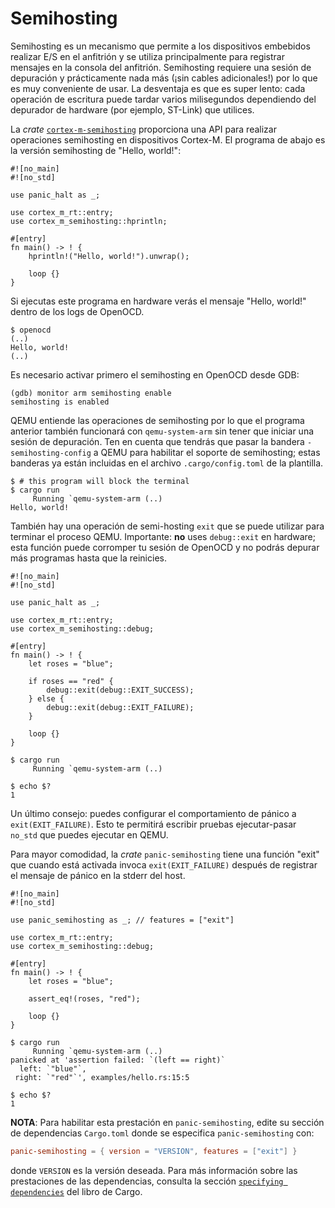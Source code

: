 # Semihosting

Semihosting es un mecanismo que permite a los dispositivos embebidos realizar E/S en el anfitrión y se utiliza principalmente para registrar mensajes en la consola del anfitrión. Semihosting requiere una sesión de depuración y prácticamente nada más (¡sin cables adicionales!) por lo que es muy conveniente de usar. La desventaja es que es super lento: cada operación de escritura puede tardar varios milisegundos dependiendo del depurador de hardware (por ejemplo, ST-Link) que utilices.

La _crate_ [`cortex-m-semihosting`] proporciona una API para realizar operaciones semihosting en dispositivos Cortex-M. El programa de abajo es la versión semihosting de "Hello, world!":

[`cortex-m-semihosting`]: https://crates.io/crates/cortex-m-semihosting

```rust,ignore
#![no_main]
#![no_std]

use panic_halt as _;

use cortex_m_rt::entry;
use cortex_m_semihosting::hprintln;

#[entry]
fn main() -> ! {
    hprintln!("Hello, world!").unwrap();

    loop {}
}
```

Si ejecutas este programa en hardware verás el mensaje "Hello, world!" dentro de los logs de OpenOCD.

```text
$ openocd
(..)
Hello, world!
(..)
```

Es necesario activar primero el semihosting en OpenOCD desde GDB:

```console
(gdb) monitor arm semihosting enable
semihosting is enabled
```

QEMU entiende las operaciones de semihosting por lo que el programa anterior también funcionará con `qemu-system-arm` sin tener que iniciar una sesión de depuración. Ten en cuenta que tendrás que pasar la bandera `-semihosting-config` a QEMU para habilitar el soporte de semihosting; estas banderas ya están incluidas en el archivo `.cargo/config.toml` de la plantilla.

```text
$ # this program will block the terminal
$ cargo run
     Running `qemu-system-arm (..)
Hello, world!
```

También hay una operación de semi-hosting `exit` que se puede utilizar para terminar el proceso QEMU. Importante: **no** uses `debug::exit` en hardware; esta función puede corromper tu sesión de OpenOCD y no podrás depurar más programas hasta que la reinicies.

```rust,ignore
#![no_main]
#![no_std]

use panic_halt as _;

use cortex_m_rt::entry;
use cortex_m_semihosting::debug;

#[entry]
fn main() -> ! {
    let roses = "blue";

    if roses == "red" {
        debug::exit(debug::EXIT_SUCCESS);
    } else {
        debug::exit(debug::EXIT_FAILURE);
    }

    loop {}
}
```

```text
$ cargo run
     Running `qemu-system-arm (..)

$ echo $?
1
```

Un último consejo: puedes configurar el comportamiento de pánico a `exit(EXIT_FAILURE)`. Esto te permitirá escribir pruebas ejecutar-pasar `no_std` que puedes ejecutar en QEMU.

Para mayor comodidad, la _crate_ `panic-semihosting` tiene una función "exit" que cuando está activada invoca `exit(EXIT_FAILURE)` después de registrar el mensaje de pánico en la stderr del host.

```rust,ignore
#![no_main]
#![no_std]

use panic_semihosting as _; // features = ["exit"]

use cortex_m_rt::entry;
use cortex_m_semihosting::debug;

#[entry]
fn main() -> ! {
    let roses = "blue";

    assert_eq!(roses, "red");

    loop {}
}
```

```text
$ cargo run
     Running `qemu-system-arm (..)
panicked at 'assertion failed: `(left == right)`
  left: `"blue"`,
 right: `"red"`', examples/hello.rs:15:5

$ echo $?
1
```

**NOTA**: Para habilitar esta prestación en `panic-semihosting`, edite su sección de dependencias `Cargo.toml` donde se especifica `panic-semihosting` con:

```toml
panic-semihosting = { version = "VERSION", features = ["exit"] }
```

donde `VERSION` es la versión deseada. Para más información sobre las prestaciones de las dependencias, consulta la sección [`specifying dependencies`] del libro de Cargo.

[`specifying dependencies`]: https://doc.rust-lang.org/cargo/reference/specifying-dependencies.html
